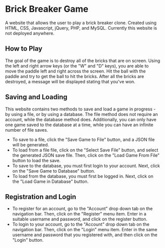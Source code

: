 # Brick Breaker Game
A website that allows the user to play a brick breaker clone. Created using HTML, CSS, Javascript, jQuery, PHP, and MySQL. Currently this website is not deployed anywhere. 

## How to Play
The goal of the game is to destroy all of the bricks that are on screen. Using the left and right arrow keys (or the "W" and "D" keys), you are able to move the paddle left and right across the screen. Hit the ball with the paddle and try to get the ball to hit the bricks. After all the bricks are destroyed, a message will be displayed stating that you've won. 

## Saving and Loading
This website contains two methods to save and load a game in progress - by using a file, or by using a database. The file method does not require an account, while the database method does. Additionally, you can only have one game saved to the database at a time, while you can have an infinite number of file saves. 

- To save to a file, click the "Save Game to File" button, and a JSON file will be generated.  
- To load from a file file, click on the "Select Save File" button, and select the generated JSON save file. Then, click on the "Load Game From File" button to load the save. 
- To save to the database, you must first login to your account. Next, click on the "Save Game to Database" button. 
- To load from the database, you must first be logged in. Next, click on the "Load Game in Database" button. 

## Registration and Login
- To register for an account, go to the "Account" drop down tab on the navigation bar. Then, click on the "Register" menu item. Enter in a suitable username and password, and click on the register button. 
- To login to your account, go to the "Account" drop down tab on the navigation bar. Then, click on the "Login" menu item. Enter in the same username and password that you registered with, and then click on the "Login" button. 
